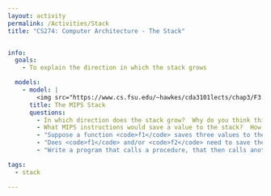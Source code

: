 ```yaml
---
layout: activity
permalink: /Activities/Stack
title: "CS274: Computer Architecture - The Stack"


info:
  goals:
    - To explain the direction in which the stack grows

  models:
    - model: |
        <img src="https://www.cs.fsu.edu/~hawkes/cda3101lects/chap3/F3.22.gif" alt="MIPS Stack Diagram">
      title: The MIPS Stack
      questions:
        - In which direction does the stack grow?  Why do you think this is?  In other words, why not have it grow in the same direction as the heap?
        - What MIPS instructions would save a value to the stack?  How would you save two values to the stack?
        - "Suppose a function <code>f1</code> saves three values to the stack, and then calls a function <code>f2</code> which saves two more values to the stack.  What does the stack look like, and where does the stack pointer point, after each function call?"
        - "Does <code>f1</code> and/or <code>f2</code> need to save the return address register <code>ra</code> to the stack?  Why or why not?"
        - "Write a program that calls a procedure, that then calls another procedure, saving registers to the stack along the way.  Diagram your call stack and share it with the class."

tags:
  - stack

---
```


